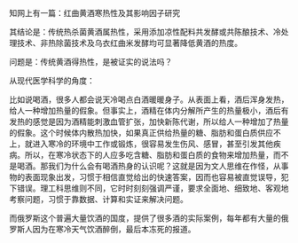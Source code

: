 知网上有一篇：红曲黄酒寒热性及其影响因子研究

其结论是：传统热杀菌黄酒属热性，采用添加凉性配料共发酵或共陈酿技术、冷处理技术、非热除菌技术及乌衣红曲米发酵均可显著降低黄酒的热度。

问题是：传统黄酒得热性，是被证实的说法吗？

从现代医学科学的角度：

比如说喝酒，很多人都会说天冷喝点白酒暖暖身子。从表面上看，酒后浑身发热，给人一种增加热量的假象。但事实上，酒精在体内分解所产生的热量极小，酒后有发热的感觉是因为酒精能刺激血管扩张，加快新陈代谢，所以给人一种增加了热量的假象。这个时候体内散热加快，如果真正供给热量的糖、脂肪和蛋白质供应不上，就进入寒冷的环境中工作或锻炼，很容易发生伤风、感冒，甚至引发其他疾病。所以，在寒冷状态下的人应多吃含糖、脂肪和蛋白质的食物来增加热量，而不是喝酒。那我们为什么会有喝酒热身的认识呢？这就是因为文人思维在作怪，从事物的表面现象出发，习惯于相信直觉给出的快速答案，因而也容易被直觉误导，犯下错误。理工科思维则不同，它时时刻刻强调严谨，要求全面地、细致地、客观地考察问题，习惯于靠数据、计算和实证来解决问题。

而俄罗斯这个普遍大量饮酒的国度，提供了很多酒的实际案例，每年都有大量的俄罗斯人因为在寒冷天气饮酒醉倒，最后本冻死的报道。

